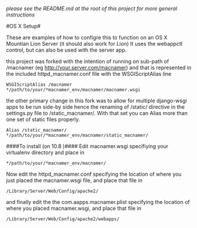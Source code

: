 *please see the README.md at the root of this project for more general instructions*

#OS X Setup#

These are examples of how to configre this to function on an OS X Mountian Lion Server (it should also work for Lion)
It uses the webappctl control, but can also be used with the server app.

this project was forked with the intention of running on sub-path of /macnamer (eg http://your.server.com/macnamer)
and that is represented in the included httpd_macnamer.conf file with the WSGIScriptAlias line

	WSGIScriptAlias /macnamer */path/to/your/*macnamer_env/macnamer/macnamer.wsgi


the other primary change in this fork was to allow for multiple django-wsgi apps to be run side-by side hence the renaming of /static/ directive in the settings.py file to /static_macnamer/.  With that set you can Alias more than one set of static files properly.

	Alias /static_macnamer/ */path/to/your/*macnamer_env/macnamer/static_macnamer/

####To install (on 10.8 )####
Edit macnamer.wsgi specifiying your virtualenv directory and place in 

	*/path/to/your/*macnamer_env/macnamer/

Now edit the httpd_macnamer.conf specifying the location of where you just placed the macnamer.wsgi file, and place that file in

	/Library/Server/Web/Config/apache2/

and finally edit the the com.aapps.macnamer.plist specifying the location of where you placed macnamer.wsgi, and place that file in

	/Library/Server/Web/Config/apache2/webapps/

